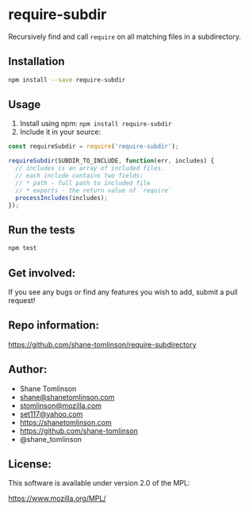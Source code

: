 # require-subdir

Recursively find and call `require` on all matching files in a subdirectory.

## Installation

```bash
npm install --save require-subdir
```

## Usage

1. Install using npm: `npm install require-subdir`
2. Include it in your source:

```js
const requireSubdir = require('require-subdir');

requireSubdir(SUBDIR_TO_INCLUDE, function(err, includes) {
  // includes is an array of included files.
  // each include contains two fields:
  // * path - full path to included file
  // * exports - the return value of `require`
  processIncludes(includes);
});
```

## Run the tests

```bash
npm test
```

## Get involved:

If you see any bugs or find any features you wish to add, submit a pull request!

## Repo information:

https://github.com/shane-tomlinson/require-subdirectory

## Author:
* Shane Tomlinson
* shane@shanetomlinson.com
* stomlinson@mozilla.com
* set117@yahoo.com
* https://shanetomlinson.com
* https://github.com/shane-tomlinson
* @shane_tomlinson

## License:
This software is available under version 2.0 of the MPL:

  https://www.mozilla.org/MPL/


